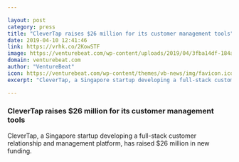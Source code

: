 ```yaml
---

layout: post
category: press
title: "CleverTap raises $26 million for its customer management tools"
date: 2019-04-10 12:41:46
link: https://vrhk.co/2KowSTF
image: https://venturebeat.com/wp-content/uploads/2019/04/3fba14df-184a-4d71-9e2b-8b5b421e7c23.png?w=1200&strip=all
domain: venturebeat.com
author: "VentureBeat"
icon: https://venturebeat.com/wp-content/themes/vb-news/img/favicon.ico
excerpt: "CleverTap, a Singapore startup developing a full-stack customer relationship and management platform, has raised $26 million in new funding."

---
```


### CleverTap raises $26 million for its customer management tools

CleverTap, a Singapore startup developing a full-stack customer relationship and management platform, has raised $26 million in new funding.